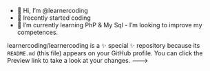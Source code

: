 - 👋 Hi, I’m @learnercoding
- 👀 Irecently started coding 
- 🌱 I’m currently learning PhP & My Sql - I’m looking to improve my competences.

learnercoding/learnercoding is a ✨ special ✨ repository because its `README.md` (this file) appears on your GitHub profile.
You can click the Preview link to take a look at your changes.
--->
